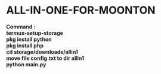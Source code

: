 # ALL-IN-ONE-FOR-MOONTON

<strong>
Command :<br>
termux-setup-storage<br>
pkg install python<br>
pkg install php<br>
cd storage/downloads/allin1<br>
move file config.txt to dir allin1 <br
pip3 install -r config.txt<br>
python main.py</strong><br>
